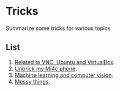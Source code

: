 # Tricks
Summarize some tricks for various topics

## List
1. [Related to VNC, Ubuntu and VirtualBox](https://github.com/zzpsjtu/Tricks/blob/master/VNC_Ubuntu_VM.md).
1. [Unbrick my Mi4c phone](https://github.com/zzpsjtu/Tricks/blob/master/Unbrick_mi4c.md).
1. [Machine learning and computer vision](https://github.com/zzpsjtu/Tricks/blob/master/DL.md).
1. [Messy things](https://github.com/zzpsjtu/Tricks/blob/master/Messy.md).

